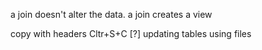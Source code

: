 a join doesn't alter the data. a join creates a view

copy with headers Cltr+S+C
[?] updating tables using files
